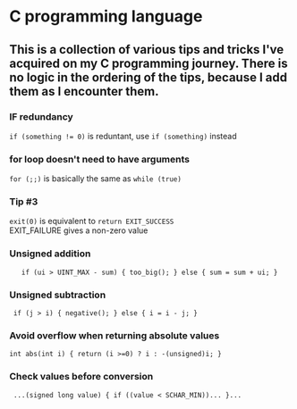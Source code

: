 # C programming language
## This is a collection of various tips and tricks I've acquired on my C programming journey. There is no logic in the ordering of the tips, because I add them as I encounter them.

### IF redundancy
`if (something != 0)` is reduntant, use `if (something)` instead

### for loop doesn't need to have arguments
`for (;;)` is basically the same as `while (true)`

### Tip #3
`exit(0)` is equivalent to `return EXIT_SUCCESS`<br/>
EXIT_FAILURE gives a non-zero value

### Unsigned addition
`   if (ui > UINT_MAX - sum)
    {
        too_big();
    }
    else
    {
      sum = sum + ui;
    }`
### Unsigned subtraction
`
    if (j > i)
    {
        negative();
    }
    else
    {
        i = i - j;
    }`
### Avoid overflow when returning absolute values
`int abs(int i)
{
    return (i >=0) ? i : -(unsigned)i;
}`

### Check values before conversion
` ...(signed long value)
    {
        if ((value < SCHAR_MIN))...
    }...`


